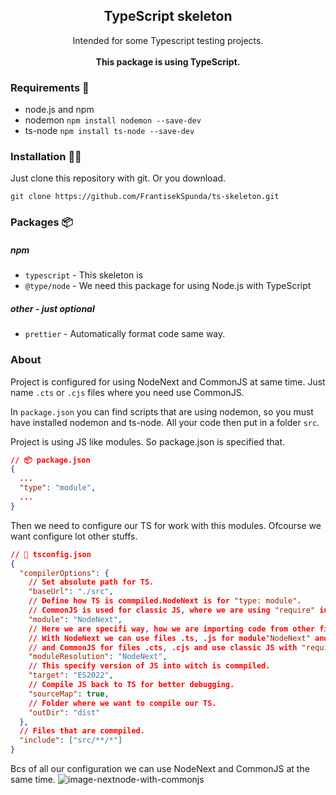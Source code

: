 <h2 align="center">TypeScript skeleton</h2>
<p align="center">
  Intended for some Typescript testing projects. 
  <br><br>
  <strong align="center">This package is using TypeScript.</strong>
</p>

### Requirements 🧾

- node.js and npm
- nodemon `npm install nodemon --save-dev`
- ts-node `npm install ts-node --save-dev`

### Installation 🐱‍💻

Just clone this repository with git. Or you download.

```
git clone https://github.com/FrantisekSpunda/ts-skeleton.git
```

### Packages 📦

##### npm

- `typescript` - This skeleton is
- `@type/node` - We need this package for using Node.js with TypeScript

##### other - just optional

- `prettier` - Automatically format code same way.

### About

Project is configured for using NodeNext and CommonJS at same time. Just name `.cts` or `.cjs` files where you need use CommonJS.

In `package.json` you can find scripts that are using nodemon, so you must have installed nodemon and ts-node. All your code then put in a folder `src`.

Project is using JS like modules. So package.json is specified that.

```json
// 📦 package.json
{
  ...
  "type": "module",
  ...
}
```

Then we need to configure our TS for work with this modules. Ofcourse we want configure lot other stuffs.

```json
// 📄 tsconfig.json
{
  "compilerOptions": {
    // Set absolute path for TS.
    "baseUrl": "./src",
    // Define how TS is commpiled.NodeNext is for "type: module".
    // CommonJS is used for classic JS, where we are using "require" insted of "import".
    "module": "NodeNext",
    // Here we are specifi way, how we are importing code from other files.
    // With NodeNext we can use files .ts, .js for module"NodeNext" and use "import ... from ..."
    // and CommonJS for files .cts, .cjs and use classic JS with "require('...')"
    "moduleResolution": "NodeNext",
    // This specify version of JS into witch is commpiled.
    "target": "ES2022",
    // Compile JS back to TS for better debugging.
    "sourceMap": true,
    // Folder where we want to compile our TS.
    "outDir": "dist"
  },
  // Files that are commpiled.
  "include": ["src/**/*"]
}
```

Bcs of all our configuration we can use NodeNext and CommonJS at the same time.
![image-nextnode-with-commonjs](https://github.com/[username]/[reponame]/blob/[branch]/public/nextnode-with-commonjs.png?raw=true)
